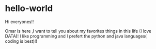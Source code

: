# hello-world

Hi everyones!!

Omar is here ,I want to tell you about my favorites things in this life (I love DATA)!
I like programming and I prefert the python and java languages( coding is best)!!

